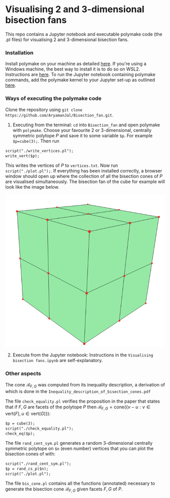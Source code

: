 # Visualising 2 and 3-dimensional bisection fans
This repo contains a Jupyter notebook and executable polymake code (the .pl files) for visualising 2 and 3-dimensional bisection fans. 

### Installation
Install polymake on your machine as detailed [here](https://polymake.org/doku.php/download/start). If you're using a Windows machine, the best way to install it is to do so on WSL2. Instructions are [here](https://docs.google.com/document/d/1pJm5Shye_7nwL4tEx695frccYMfbXHYSpKEHJ_HHEt0/edit). To run the Jupyter notebook containing polymake commands, add the polymake kernel to your Jupyter set-up as outlined [here](https://polymake.org/doku.php/user_guide/howto/jupyter).

### Ways of executing the polymake code
Clone the repository using `git clone https://github.com/AryamanJal/Bisection_fan.git`.

1) Executing from the terminal:  `cd` into `Bisection_fan` and open polymake with `polymake`. Choose your favourite $2$ or $3$-dimensional, centrally symmetric polytope $P$ and save it to some variable `$p`. For example `$p=cube(3);`. Then run
```
script("./write_vertices.pl"); 
write_vert($p);
```

This writes the vertices of $P$ to `vertices.txt`. Now run `script("./plot.pl");`. If everything has been installed correctly, a browser window should open up where the collection of all the bisection cones of $P$ are visualised simultaneously. The bisection fan of the cube for example will look like the image below.

![bisfancube](cube.png)

2) Execute from the Jupyter notebook: Instructions in the `Visualising bisection fans.ipynb` are self-explanatory.

### Other aspects

The cone $\mathcal{B}_{F, G}$ was computed from its inequality description, a derivation of which is done in the `Inequality_description_of_bisection_cones.pdf`

The file `check_equality.pl` verifies the proposition in the paper that states that if $F, G$ are facets of the polytope $P$ then $\mathcal{B}_{F, G} = \text{cone}(\{v  - u : v \in \text{vert}(F), u \in \text{vert}(G)\}):$
```
$p = cube(3);
script("./check_equality.pl"); 
check_eq($p);
```

The file `rand_cent_sym.pl` generates a random $3$-dimensional centrally symmetric polytope on `$n` (even number) vertices that you can plot the bisection cones of with:
```
script("./rand_cent_sym.pl"); 
$p = rand_cs_p($n);
script("./plot.pl"); 
```

The file `bis_cone.pl` contains all the functions (annotated) necessary to generate the bisection cone $\mathcal{B}_{F, G}$ given facets $F, G$ of $P.$
